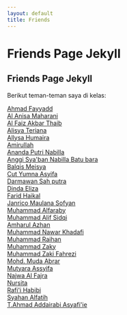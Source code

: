 ```yaml
---
layout: default
title: Friends
---
```


# Friends Page Jekyll

<section class="friends">
  <h1>Friends Page Jekyll</h1>
  <p>Berikut teman-teman saya di kelas:</p>

  <div class="grid-container">
    <div class="friend-card"><a href="https://ahmadfayyadh.github.io/">Ahmad Fayyadd</a></div>
    <div class="friend-card"><a href="https://alanisamaharani.github.io/">Al Anisa Maharani</a></div>
    <div class="friend-card"><a href="https://alfaizakbar.github.io">Al Faiz Akbar Thaib</a></div>
    <div class="friend-card"><a href="https://alisyateriana.github.io/">Alisya Teriana</a></div>
    <div class="friend-card"><a href="https://allysahumaira.github.io/">Allysa Humaira</a></div>
    <div class="friend-card"><a href="https://amirullah310.github.io/">Amirullah</a></div>
    <div class="friend-card"><a href="https://anandaaputrinabilla.github.io/">Ananda Putri Nabilla</a></div>
    <div class="friend-card"><a href="https://angginabilabatubara.github.io/">Anggi Sya'ban Nabilla Batu bara</a></div>
    <div class="friend-card"><a href="https://balqismisyia.github.io/">Balqis Meisya</a></div>
    <div class="friend-card"><a href="https://cutyumnaassyifa22.github.io/cutyumnaaassyifa.github.io/">Cut Yumna Asyifa</a></div>
    <div class="friend-card"><a href="https://darmawansahputra1.github.io/">Darmawan Sah putra</a></div>
    <div class="friend-card"><a href="https://dindaelz06.github.io/">Dinda Eliza</a></div>
    <div class="friend-card"><a href="https://fared08.github.io">Farid Haikal</a></div>
    <div class="friend-card"><a href="https://janricomaulanas.github.io/">Janrico Maulana Sofyan</a></div>
    <div class="friend-card"><a href="https://muhammadalfaraby06.github.io/">Muhammad Alfaraby</a></div>
    <div class="friend-card"><a href="https://alfsdqi.github.io/">Muhammad Alif Sidqi</a></div>
    <div class="friend-card"><a href="https://amharul.github.io/">Amharul Azhan</a></div>
    <div class="friend-card"><a href="https://khadafimuhammadnawwar.github.io/">Muhammad Nawar Khadafi</a></div>
    <div class="friend-card"><a href="https://mraihanads.github.io/">Muhammad Raihan</a></div>
    <div class="friend-card"><a href="https://muhzakyyy.github.io/">Muhammad Zaky</a></div>
    <div class="friend-card"><a href="https://m-zakifahrezi.github.io/">Muhammad Zaki Fahrezi</a></div>
    <div class="friend-card"><a href="https://mudaabrar.github.io/">Mohd. Muda Abrar</a></div>
    <div class="friend-card"><a href="https://mutyaraassyifa.github.io/">Mutyara Assyifa</a></div>
    <div class="friend-card"><a href="https://najwaal-fajra.github.io/">Najwa Al Fajra</a></div>
    <div class="friend-card"><a href="https://nursitaaa.github.io/">Nursita</a></div>
    <div class="friend-card"><a href="https://rafi-i-habibi.github.io/">Rafi'i Habibi</a></div>
    <div class="friend-card"><a href="https://syahanalfatih.github.io/">Syahan Alfatih</a></div>
    <div class="friend-card"><a href="https://addairabi.github.io/">T.Ahmad Addairabi Asyafi'ie</a></div>
  </div>
</section>
